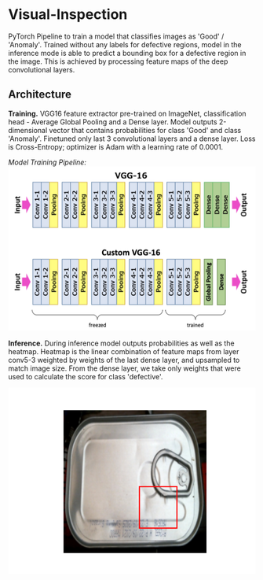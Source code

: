 # Visual-Inspection


PyTorch Pipeline to train a model that classifies images as 'Good' / 'Anomaly'. Trained without any labels for defective regions, model in the inference mode is able to predict a bounding box for a defective region in the image. This is achieved by processing feature maps of the deep convolutional layers.

## Architecture

**Training.**
VGG16 feature extractor pre-trained on ImageNet, classification head - Average Global Pooling and a Dense layer. Model outputs 2-dimensional vector that contains probabilities for class 'Good' and class 'Anomaly'. Finetuned only last 3 convolutional layers and a dense layer. Loss is Cross-Entropy; optimizer is Adam with a learning rate of 0.0001.


*Model Training Pipeline:*
![model_train_pipeline](docs/model_train_pipeline.png)

**Inference.**
During inference model outputs probabilities as well as the heatmap. Heatmap is the linear combination of feature maps from layer conv5-3 weighted by weights of the last dense layer, and upsampled to match image size. From the dense layer, we take only weights that were used to calculate the score for class 'defective'.

![model_inference](classified/zoo0.png)
